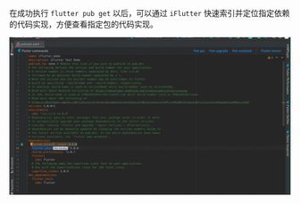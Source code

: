 在成功执行 `flutter pub get` 以后，可以通过 `iFlutter` 快速索引并定位指定依赖的代码实现，方便查看指定包的代码实现。

![依赖定位](../../configs/anchor_dependency.gif)
